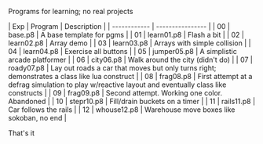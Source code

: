 Programs for learning; no real projects

| Exp | Program | Description |
| ------------ | ---------------- |
| 00 | base.p8 | A base template for pgms |
| 01 | learn01.p8 | Flash a bit |
| 02 | learn02.p8 | Array demo |
| 03 | learn03.p8 | Arrays with simple collision |
| 04 | learn04.p8 | Exercise all buttons |
| 05 | jumper05.p8 | A simplistic arcade platformer |
| 06 | city06.p8 | Walk around the city (didn't do) |
| 07 | roady07.p8 | Lay out roads a car that moves but only turns right; demonstrates a class like lua construct |
| 08 | frag08.p8 | First attempt at a defrag simulation to play w/reactive layout and eventually class like constructs |
| 09 | frag09.p8 | Second attempt. Working one color. Abandoned |
| 10 | stepr10.p8 | Fill/drain buckets on a timer |
| 11 | rails11.p8 | Car follows the rails |
| 12 | whouse12.p8 | Warehouse move boxes like sokoban, no end |

That's it


